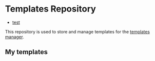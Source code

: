 # Templates Repository

- [test](git@github:hi)

This repository is used to store and manage templates for the [templates manager](https://github.com/Donovan-Ye/template-manager).

## My templates

<!-- tm-list-start -->

<!-- tm-list-end -->
